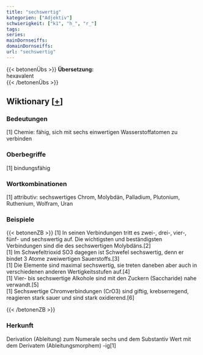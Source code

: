 ```yaml
---
title: "sechswertig"
kategorien: ["Adjektiv"]
schwierigkeit: ["k1", "h_", "r_"]
tags:
series:
mainDornseiffs:
domainDornseiffs:
url: "sechswertig"
---
```


{{< betonenÜbs >}}
**Übersetzung:**  
hexavalent  
{{< /betonenÜbs >}}

## Wiktionary [[+](https://de.wiktionary.org/wiki/sechswertig)]

### Bedeutungen
[1] Chemie: fähig, sich mit sechs einwertigen Wasserstoffatomen zu verbinden  

### Oberbegriffe
[1] bindungsfähig  

### Wortkombinationen
[1] attributiv: sechswertiges Chrom, Molybdän, Palladium, Plutonium, Ruthenium, Wolfram, Uran  

### Beispiele
{{< betonenZB >}}
[1] In seinen Verbindungen tritt es zwei-, drei-‚ vier-, fünf- und sechswertig auf. Die wichtigsten und beständigsten Verbindungen sind die des sechswertigen Molybdäns.[2]  
[1] Im Schwefeltrioxid SO3 dagegen ist Schwefel sechswertig, denn er bindet 3 Atome zweiwertigen Sauerstoffs.[3]  
[1] Die Elemente sind maximal sechswertig, sie treten daneben aber auch in verschiedenen anderen Wertigkeitsstufen auf.[4]  
[1] Vier- bis sechswertige Alkohole sind mit den Zuckern (Saccharide) nahe verwandt.[5]  
[1] Sechswertige Chromverbindungen (CrO3) sind giftig, krebserregend, reagieren stark sauer und sind stark oxidierend.[6]  

{{< /betonenZB >}}
### Herkunft
Derivation (Ableitung) zum Numerale sechs und dem Substantiv Wert mit dem Derivatem (Ableitungsmorphem) -ig[1]  


